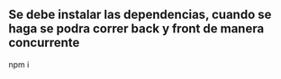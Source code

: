 ## Se debe instalar las dependencias, cuando se haga se podra correr back y front de manera concurrente
npm i